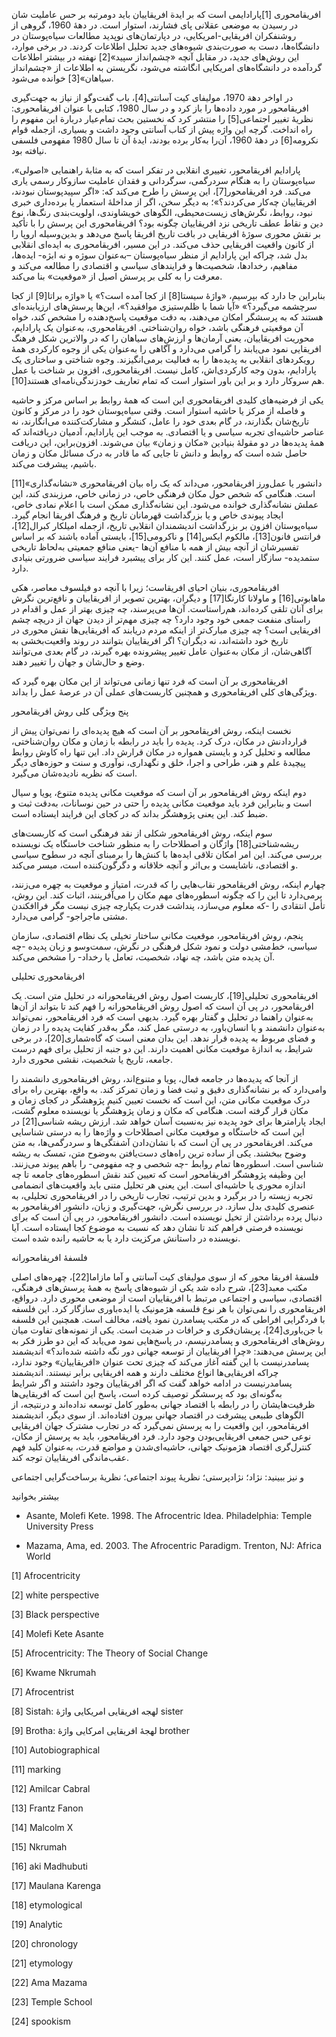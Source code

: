   افریقامحوری [1]پارادایمی است که بر ایدة افریقاییان باید دومرتبه بر حس عاملیت شان در رسیدن به موضعی عقلانی پای فشارند، استوار است. در دهۀ 1960، گروهی از روشنفکران افریقایی-امریکایی، در دپارتمان‌های نوپدید مطالعات سیاه‌پوستان در دانشگاه‌ها، دست به صورت‌بندی شیوه‌های جدید تحلیل اطلاعات کردند. در برخی موارد، این روش‌های جدید، در مقابل آنچه «چشم‌انداز سپید»[2] نهفته در بیشتر اطلاعات گردآمده در دانشگاه‌های امریکایی انگاشته می‌شود، نگریستن به اطلاعات از «چشم‌انداز سیاهان»[3] خوانده می‌شود.

 در اواخر دهة 1970، مولیفای کیت آسانتی[4]، باب گفت‌وگو از نیاز به جهت‌گیری افریقامحور در مورد داده‌ها را باز کرد و در سال 1980، کتابی با عنوان افریقامحوری: نظریۀ تغییر اجتماعی[5] را منتشر کرد که نخستین بحث تمام‌عیار دربارة این مفهوم را راه انداخت. گرچه این واژه پیش از کتاب آسانتی وجود داشت و بسیاری، ازجمله قوام نکرومه[6] در دهۀ 1960، آن‌را به‌کار برده بودند، ایدۀ آن تا سال 1980 مفهومی فلسفی نیافته بود.

 پارادایم افریقامحور، تغییری انقلابی در تفکر است که به مثابۀ راهنمایی «اصولی»، سیاه‌پوستان را به هنگام سردرگمی، سرگردانی و فقدان عاملیت سازوکار رسمی یاری می‌کند. فرد افریقامحور[7]، این پرسش را طرح می‌کند که: «اگر سپیدپوستان نبودند، افریقاییان چه‌کار می‌کردند؟»؛ به دیگر سخن، اگر از مداخلۀ استعمار یا برده‌داری خبری نبود، روابط، نگرش‌های زیست‌محیطی، الگوهای خویشاوندی، اولویت‌بندی رنگ‌ها، نوع دین و نقاط عطف تاریخی نزد افریقاییان چگونه بود؟ افریقامحوری این پرسش را با تأکید بر نقش محوری سوژۀ افریقایی در بافت تاریخ افریقا پاسخ می‌دهد و بدین‌وسیله اروپا را از کانون واقعیت افریقایی حذف می‌کند. در این مسیر، افریقامحوری به ایده‌ای انقلابی بدل شد، چراکه این پارادایم از منظر سیاه‌پوستان –به‌عنوان سوژه و نه ابژه- ایده‌ها، مفاهیم، رخدادها، شخصیت‌ها و فرایندهای سیاسی و اقتصادی را مطالعه می‌کند و معرفت را به کلی بر پرسش اصیل از «موقعیت» بنا می‌کند.

 بنابراین جا دارد که بپرسیم، «واژۀ سیستا[8] از کجا آمده است؟» یا «واژه براتا[9] از کجا سرچشمه می‌گیرد؟» «آیا شما با ظلم‌ستیزی موافقید؟»، این‌ها پرسش‌های ارزیابنده‌ای هستند که به پرسشگر امکان می‌دهند، به دقت موقعیت پاسخ‌دهنده را مشخص کند، خواه آن موقعیتی فرهنگی باشد، خواه روان‌شناختی. افریقامحوری، به‌عنوان یک پارادایم، محوریت افریقاییان، یعنی آرمان‌ها و ارزش‌های سیاهان را که در والاترین شکل فرهنگ افریقایی نمود می‌یابند را گرامی می‌دارد و آگاهی را به‌عنوان یکی از وجوه کارکردی همۀ رویکردهای انقلابی به پدیده‌ها را به فعالیت برمی‌انگیزند. وجوه شناختی و ساختاری یک پارادایم، بدون وجه کارکردی‌اش، کامل نیست. افریقامحوری، افزون بر شناخت با عمل هم سروکار دارد و بر این باور استوار است که تمام تعاریف خودزندگی‌نامه‌ای هستند[10].

 یکی از فرضیه‌های کلیدی افریقامحوری این است که همۀ روابط بر اساس مرکز و حاشیه و فاصله از مرکز یا حاشیه استوار است. وقتی سیاه‌پوستان خود را در مرکز و کانون تاریخ‌شان بگذارند، در گام بعدی خود را عامل، کنشگر و مشارکت‌کننده می‌انگارند، نه عناصر حاشیه‌ای تجربه سیاسی و یا اقتصادی. به موجب این پارادایم، آدمیان دریافته‌اند که همۀ پدیده‌ها در دو مقولۀ بنیادین «مکان و زمان» بیان می‌شوند. افزون‌براین، این دریافت حاصل شده است که روابط و دانش تا جایی که ما قادر به درک مسائل مکان و زمان باشیم، پیشرفت می‌کند. 

دانشور یا عمل‌ورز افریقا‌محور، می‌داند که یک راه بیان افریقامحوری «نشانه‌گذاری»[11] است. هنگامی که شخص حول مکان فرهنگی خاص، در زمانی خاص، مرزبندی کند، این عملش نشانه‌گذاری خوانده می‌شود. این نشانه‌گذاری ممکن است با اعلام نمادی خاص، ایجاد پیوندی خاص و یا بزرگداشت قهرمانان تاریخ و فرهنگ افریقا انجام گیرد. سیاه‌پوستان افزون بر بزرگداشت اندیشمندان انقلابی تاریخ، ازجمله امیلکار کبرال[12]، فرانتس فانون[13]، مالکوم ایکس[14] و ناکرومی[15]، بایستی آماده باشند که بر اساس تفسیرشان از آنچه بیش از همه با منافع آن‌ها -یعنی منافع جمعیتی به‌لحاظ تاریخی ستمدیده- سازگار است، عمل کنند. این کار برای پیشبرد فرایند سیاسی ضرورتی بنیادی دارد.

 افریقامحوری، بنیان احیای افریقاست؛ زیرا با آنچه دو فیلسوف معاصر، هکی ماهابوتی[16] و ماولانا کارنگا[17] و دیگران، بهترین تصویر از افریقاییان و نافع‌ترین نگرش برای آنان تلقی کرده‌اند، هم‌راستاست. آن‌ها می‌پرسند، چه چیزی بهتر از عمل و اقدام در راستای منفعت جمعی خود وجود دارد؟ چه چیزی مهم‌تر از دیدن جهان از دریچه چشم افریقایی است؟ چه چیزی مبارک‌تر از اینکه مردم دریابند که افریقایی‌ها نقش محوری در تاریخ خود داشته‌اند، نه دیگران؟ اگر افریقاییان بتوانند در روند واقعیت‌بخشی به آگاهی‌شان، از مکان به‌عنوان عامل تغییر پیشرونده بهره گیرند، در گام بعدی می‌توانند وضع و حال‌شان و جهان را تغییر دهند.

 افریقامحوری بر آن است که فرد تنها زمانی می‌تواند از این مکان بهره گیرد که ویژگی‌های کلی افریقامحوری و همچنین کاربست‌های عملی آن در عرصۀ عمل را بداند.

پنج ویژگی کلی روش افریقامحور

نخست اینکه، روش افریقامحور بر آن است که هیچ پدیده‌ای را نمی‌توان پیش از قراردادنش در مکان، درک کرد. پدیده را باید در رابطه با زمان و مکان روان‌شناختی، مطالعه و تحلیل کرد و بایستی همواره در مکان قرارش داد. این تنها راه کاوش روابط پیچیدۀ علم و هنر، طراحی و اجرا، خلق و نگهداری، نوآوری و سنت و حوزه‌های دیگر است که نظریه نادیده‌شان می‌گیرد.

دوم اینکه روش افریقامحور بر آن است که موقعیت مکانی پدیده متنوع، پویا و سیال است و بنابراین فرد باید موقعیت مکانی پدیده را حتی در حین نوسانات، به‌دقت ثبت و ضبط کند. این یعنی پژوهشگر بداند که در کجای این فرایند ایستاده است.

 سوم اینکه، روش افریقامحور شکلی از نقد فرهنگی است که کاربست‌های ریشه‌شناختی[18] واژگان و اصطلاحات را به منظور شناخت خاستگاه یک نویسنده بررسی می‌کند. این امر امکان تلاقی ایده‌ها با کنش‌ها را برمبنای آنچه در سطوح سیاسی و اقتصادی، ناشایست و بی‌اثر و آنچه خلاقانه و دگرگون‌کننده است، میسر می‌کند.

 چهارم اینکه، روش افریقامحور نقاب‌هایی را که قدرت، امتیاز و موقعیت به چهره می‌زنند، برمی‌دارد تا این را که چگونه اسطوره‌های مهم مکان را می‌آفرینند، اثبات کند. این روش، تأمل انتقادی را -که معلوم می‌سازد، پنداشت قدرت یکپارچه چیزی نیست مگر فراافکندن مشتی ماجراجو- گرامی می‌دارد.

پنجم، روش افریقامحور، موقعیت مکانی ساختار تخیلی یک نظام اقتصادی، سازمان سیاسی، خط‌مشی دولت و نمود شکل فرهنگی در نگرش، سمت‌وسو و زبان پدیده -چه آن پدیده متن باشد، چه نهاد، شخصیت، تعامل یا رخداد- را مشخص می‌کند.

افریقامحوری تحلیلی

 افریقامحوری تحلیلی[19]، کاربست اصول روش افریقامحورانه در تحلیل متن است. یک افریقامحور، در پی آن است که اصول روش افریقامحورانه را فهم کند تا بتواند از آن‌ها به‌عنوان راهنما در تحلیل و گفتار بهره گیرد. بدیهی است که فرد افریقامحور، نمی‌تواند به‌عنوان دانشمند و یا انسان‌باور، به درستی عمل کند، مگر به‌قدر کفایت پدیده را در زمان و فضای مربوط به پدیده قرار ندهد. این بدان معنی است که گاه‌شماری[20]، در برخی شرایط، به اندازۀ موقعیت مکانی اهمیت دارند. این دو جنبه از تحلیل برای فهم درست جامعه، تاریخ یا شخصیت، نقشی محوری دارد.

 از آنجا که پدیده‌ها در جامعه فعال، پویا و متنوع‌اند، روش افریقامحوری دانشمند را وامی‌دارد که بر نشانه‌گذاری دقیق و ثبت فضا و زمان تمرکز کند. به واقع، بهترین راه برای درک موقعیت مکانی متن، این است که نخست تعیین کنیم پژوهشگر در کجای زمان و مکان قرار گرفته است. هنگامی که مکان و زمان پژوهشگر یا نویسنده معلوم گشت، ایجاد پارامترها برای خود پدیده نیز به‌نسبت آسان خواهد شد. ارزش ریشه شناسی[21] در این است که خاستگاه و موقعیت مکانی اصطلاحات و واژه‌ها را به درستی شناسایی می‌کند. افریقامحور در پی آن است که با نشان‌دادن آشفتگی‌ها و سردرگمی‌ها، به متن وضوح ببخشند. یکی از ساده ترین راه‌های دست‌یافتن به‌وضوح متن، تمسک به ریشه شناسی است. اسطوره‌ها تمام روابط -چه شخصی و چه مفهومی- را با‌هم پیوند می‌زنند. این وظیفه پژوهشگر افریقامحور است که تعیین کند نقش اسطوره‌های جامعه تا چه اندازه محوری یا حاشیه‌ای است. این یعنی هر تحلیل متنی باید واقعیت‌های انضمامی تجربه زیسته را در برگیرد و بدین ترتیب، تجارب تاریخی را در افریقامحوری تحلیلی، به عنصری کلیدی بدل سازد. در بررسی نگرش، جهت‌گیری و زبان، دانشور افریقامحور به دنبال پرده برداشتن از تخیل نویسنده است. دانشور افریقامحور، در پی آن است که برای نویسنده فرصتی فراهم کند تا نشان دهد که نسبت به موضوع کجا ایستاده است. آیا نویسنده در داستانش مرکزیت دارد یا به حاشیه رانده شده است.

فلسفۀ افریقامحورانه

 فلسفۀ افریقا محور که از سوی مولیفای کیت آسانتی و آما مازاما[22]، چهره‌های اصلی مکتب معبد[23]، شرح داده شد یکی از شیوه‌های پاسخ به همۀ پرسش‌های فرهنگی، اقتصادی، سیاسی و اجتماعی مرتبط با افریقاییان است از موضعی محوری دارد. درواقع، افریقامحوری را نمی‌توان با هر نوع فلسفه هژمونیک یا ایده‌باوری سازگار کرد. این فلسفه با فردگرایی افراطی که در مکتب پسامدرن نمود یافته، مخالف است. همچنین این فلسفه با جن‌باوری[24]، پریشان‌فکری و خرافات در ضدیت است. یکی از نمونه‌های تفاوت میان روش‌های افریقامحوری و پسامدرنیسم، در پاسخ‌هایی نمود می‌یابد که این دو طرز فکر به این پرسش می‌دهند: «چرا افریقاییان از توسعه جهانی دور نگه داشته شده‌اند؟» اندیشمند پسامدرنیست با این گفته آغاز می‌کند که چیزی تحت عنوان «افریقاییان» وجود ندارد، چراکه افریقایی‌ها انواع مختلف دارند و همه افریقایی برابر نیستند. اندیشمند پسامدرنیست در ادامه خواهد گفت که اگر افریقاییان وجود داشتند و اگر شرایط به‌گونه‌ای بود که پرسشگر توصیف کرده است، پاسخ این است که افریقایی‌ها ظرفیت‌هایشان را در رابطه با اقتصاد جهانی به‌طور کامل توسعه نداده‌اند و درنتیجه، از الگوهای طبیعی پیشرفت در اقتصاد جهانی بیرون افتاده‌اند. از سوی دیگر، اندیشمند افریقامحور، این واقعیت را به پرسش نمی‌گیرد که در تجارب مشترک جهان افریقایی نوعی حس جمعی افریقایی‌بودن وجود دارد. فرد افریقامحور، باید به پرسش از مکان، کنترل‌گری اقتصاد هژمونیک جهانی، حاشیه‌ای‌شدن و مواضع قدرت، به‌عنوان کلید فهم عقب‌ماندگی افریقاییان توجه کند.

و نیز ببینید: نژاد؛ نژادپرستی؛ نظریۀ پیوند اجتماعی؛ نظریۀ برساخت‌گرایی اجتماعی

بیشتر بخوانید

- Asante, Molefi Kete. 1998. The Afrocentric Idea. Philadelphia: Temple University Press

- Mazama, Ama, ed. 2003. The Afrocentric Paradigm. Trenton, NJ: Africa World

 [1] Afrocentricity 

 [2] white perspective

 [3] Black perspective

[4] Molefi Kete Asante

 [5] Afrocentricity: The Theory of Social Change

 [6] Kwame Nkrumah

 [7] Afrocentrist

[8] Sistah: لهجه افریقایی امریکایی واژۀ sister

 [9] Brotha: لهجۀ افریقایی امرکایی واژۀ brother

[10] Autobiographical

[11] marking

[12] Amilcar Cabral

[13] Frantz Fanon

 [14] Malcolm X

 [15] Nkrumah

 [16] aki Madhubuti

[17] Maulana Karenga

[18] etymological

 [19] Analytic

 [20] chronology

 [21] etymology

 [22] Ama Mazama

 [23] Temple School

 [24] spookism

 

 

 

 